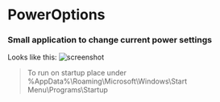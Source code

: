 # PowerOptions
### Small application to change current power settings

Looks like this:
![screenshot](https://cloud.githubusercontent.com/assets/18427811/22321521/9d76229a-e363-11e6-904b-3017e47134c2.png)
>To run on startup place under %AppData%\Roaming\Microsoft\Windows\Start Menu\Programs\Startup

